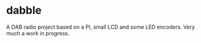 # dabble
A DAB radio project based on a PI, small LCD and some LED encoders. Very much a work in progress.
